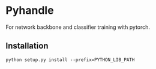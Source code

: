 # Pyhandle
For network backbone and classifier training with pytorch.

## Installation
```
python setup.py install --prefix=PYTHON_LIB_PATH
```

